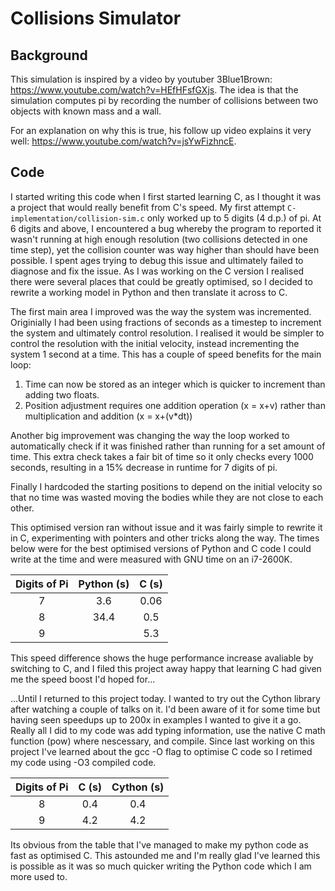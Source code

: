 # Collisions Simulator

## Background

This simulation is inspired by a video by youtuber 3Blue1Brown: https://www.youtube.com/watch?v=HEfHFsfGXjs.
The idea is that the simulation computes pi by recording the number of collisions between two objects with known mass and a wall.

For an explanation on why this is true, his follow up video explains it very well: https://www.youtube.com/watch?v=jsYwFizhncE.

## Code

I started writing this code when I first started learning C, as I thought it was a project that would really benefit from C's speed.
My first attempt `C-implementation/collision-sim.c` only worked up to 5 digits (4 d.p.) of pi.
At 6 digits and above, I encountered a bug whereby the program to reported it wasn't running at high enough resolution (two collisions detected in one time step), yet the collision counter was way higher than should have been possible.
I spent ages trying to debug this issue and ultimately failed to diagnose and fix the issue.
As I was working on the C version I realised there were several places that could be greatly optimised, so I decided to rewrite a working model in Python and then translate it across to C.

The first main area I improved was the way the system was incremented.
Originially I had been using fractions of seconds as a timestep to increment the system and ultimately control resolution.
I realised it would be simpler to control the resolution with the initial velocity, instead incrementing the system 1 second at a time.
This has a couple of speed benefits for the main loop:
1. Time can now be stored as an integer which is quicker to increment than adding two floats.
2. Position adjustment requires one addition operation (x = x+v) rather than multiplication and addition (x = x+(v*dt))

Another big improvement was changing the way the loop worked to automatically check if it was finished rather than running for a set amount of time.
This extra check takes a fair bit of time so it only checks every 1000 seconds, resulting in a 15% decrease in runtime for 7 digits of pi.

Finally I hardcoded the starting positions to depend on the initial velocity so that no time was wasted moving the bodies while they are not close to each other.

This optimised version ran without issue and it was fairly simple to rewrite it in C, experimenting with pointers and other tricks along the way.
The times below were for the best optimised versions of Python and C code I could write at the time and were measured with GNU time on an i7-2600K.

| Digits of Pi | Python (s) | C (s) |
|:------------:|:----------:|:-----:|
|       7      |     3.6    |  0.06 |
|       8      |    34.4    |  0.5  |
|       9      |            |  5.3  |

This speed difference shows the huge performance increase avaliable by switching to C, and I filed this project away happy that learning C had given me the speed boost I'd hoped for...

...Until I returned to this project today.
I wanted to try out the Cython library after watching a couple of talks on it.
I'd been aware of it for some time but having seen speedups up to 200x in examples I wanted to give it a go.
Really all I did to my code was add typing information, use the native C math function (pow) where nescessary, and compile.
Since last working on this project I've learned about the gcc -O flag to optimise C code so I retimed my code using -O3 compiled code.


| Digits of Pi | C (s) | Cython (s) |
|:------------:|:-----:|:----------:|
|       8      |  0.4  |     0.4    |
|       9      |  4.2  |     4.2    |

Its obvious from the table that I've managed to make my python code as fast as optimised C.
This astounded me and I'm really glad I've learned this is possible as it was so much quicker writing the Python code which I am more used to.

